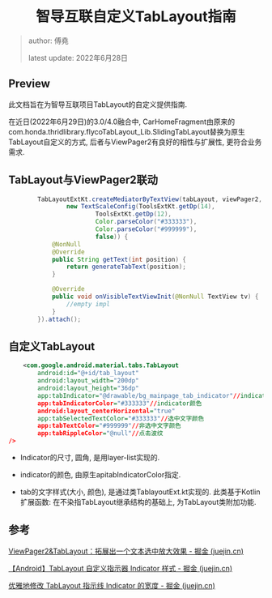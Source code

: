 # <center> 智导互联自定义TabLayout指南</center>



> author: 傅堯
>
> latest update: 2022年6月28日



## Preview

此文档旨在为智导互联项目TabLayout的自定义提供指南. 

在近日(2022年6月29日)的3.0/4.0融合中, CarHomeFragment由原来的com.honda.thridlibrary.flycoTabLayout_Lib.SlidingTabLayout替换为原生TabLayout自定义的方式, 后者与ViewPager2有良好的相性与扩展性, 更符合业务需求.



## TabLayout与ViewPager2联动

```java
        TabLayoutExtKt.createMediatorByTextView(tabLayout, viewPager2, new TextScaleTabViewConfig(
                new TextScaleConfig(ToolsExtKt.getDp(14),
                        ToolsExtKt.getDp(12),
                        Color.parseColor("#333333"),
                        Color.parseColor("#999999"),
                        false)) {
            @NonNull
            @Override
            public String getText(int position) {
                return generateTabText(position);
            }

            @Override
            public void onVisibleTextViewInit(@NonNull TextView tv) {
                //empty impl
            }
        }).attach();
```

## 自定义TabLayout

```xml
    <com.google.android.material.tabs.TabLayout
        android:id="@+id/tab_layout"
        android:layout_width="200dp"
        android:layout_height="36dp"
        app:tabIndicator="@drawable/bg_mainpage_tab_indicator"//indicator样式
        app:tabIndicatorColor="#333333"//indicator颜色
        android:layout_centerHorizontal="true"
        app:tabSelectedTextColor="#333333"//选中文字颜色
        app:tabTextColor="#999999"//非选中文字颜色
        app:tabRippleColor="@null"//点击波纹
/>
```

* Indicator的尺寸, 圆角, 是用layer-list实现的.

* indicator的颜色, 由原生apitabIndicatorColor指定.

* tab的文字样式(大小, 颜色), 是通过类TablayoutExt.kt实现的. 此类基于Kotlin扩展函数: 在不染指TabLayout继承结构的基础上, 为TabLayout类附加功能.

  

## 参考

[ViewPager2&TabLayout：拓展出一个文本选中放大效果 - 掘金 (juejin.cn)](https://juejin.cn/post/7009562779895988255)

[【Android】TabLayout 自定义指示器 Indicator 样式 - 掘金 (juejin.cn)](https://juejin.cn/post/6844903860587200526#heading-7)

[优雅地修改 TabLayout 指示线 Indicator 的宽度 - 掘金 (juejin.cn)](https://juejin.cn/post/6844903834163085326)



